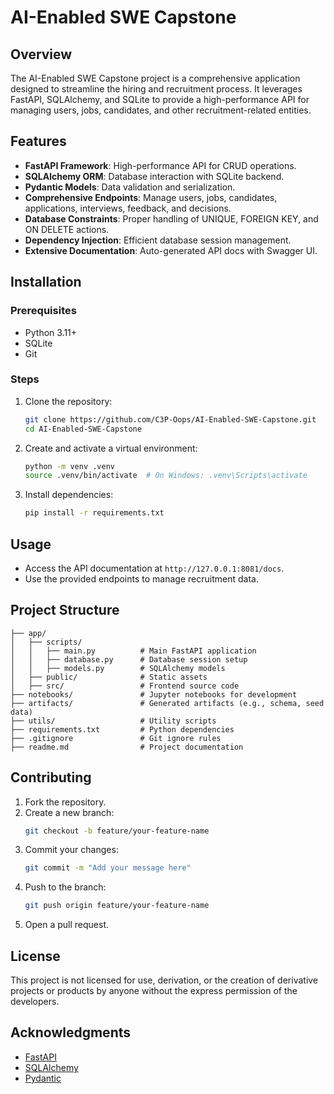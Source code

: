 # AI-Enabled SWE Capstone

## Overview
The AI-Enabled SWE Capstone project is a comprehensive application designed to streamline the hiring and recruitment process. It leverages FastAPI, SQLAlchemy, and SQLite to provide a high-performance API for managing users, jobs, candidates, and other recruitment-related entities.

## Features
- **FastAPI Framework**: High-performance API for CRUD operations.
- **SQLAlchemy ORM**: Database interaction with SQLite backend.
- **Pydantic Models**: Data validation and serialization.
- **Comprehensive Endpoints**: Manage users, jobs, candidates, applications, interviews, feedback, and decisions.
- **Database Constraints**: Proper handling of UNIQUE, FOREIGN KEY, and ON DELETE actions.
- **Dependency Injection**: Efficient database session management.
- **Extensive Documentation**: Auto-generated API docs with Swagger UI.

## Installation

### Prerequisites
- Python 3.11+
- SQLite
- Git

### Steps
1. Clone the repository:
   ```bash
   git clone https://github.com/C3P-Oops/AI-Enabled-SWE-Capstone.git
   cd AI-Enabled-SWE-Capstone
   ```
2. Create and activate a virtual environment:
   ```bash
   python -m venv .venv
   source .venv/bin/activate  # On Windows: .venv\Scripts\activate
   ```
3. Install dependencies:
   ```bash
   pip install -r requirements.txt
   ```


## Usage
- Access the API documentation at `http://127.0.0.1:8081/docs`.
- Use the provided endpoints to manage recruitment data.

## Project Structure
```
├── app/
│   ├── scripts/
│   │   ├── main.py          # Main FastAPI application
│   │   ├── database.py      # Database session setup
│   │   ├── models.py        # SQLAlchemy models
│   ├── public/              # Static assets
│   ├── src/                 # Frontend source code
├── notebooks/               # Jupyter notebooks for development
├── artifacts/               # Generated artifacts (e.g., schema, seed data)
├── utils/                   # Utility scripts
├── requirements.txt         # Python dependencies
├── .gitignore               # Git ignore rules
├── readme.md                # Project documentation
```

## Contributing
1. Fork the repository.
2. Create a new branch:
   ```bash
   git checkout -b feature/your-feature-name
   ```
3. Commit your changes:
   ```bash
   git commit -m "Add your message here"
   ```
4. Push to the branch:
   ```bash
   git push origin feature/your-feature-name
   ```
5. Open a pull request.

## License
This project is not licensed for use, derivation, or the creation of derivative projects or products by anyone without the express permission of the developers.

## Acknowledgments
- [FastAPI](https://fastapi.tiangolo.com/)
- [SQLAlchemy](https://www.sqlalchemy.org/)
- [Pydantic](https://pydantic-docs.helpmanual.io/)